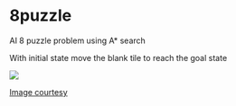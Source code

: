 # 8puzzle
AI 8 puzzle problem using A* search

With initial state move the blank tile to reach the goal state

<img src="https://encrypted-tbn0.gstatic.com/images?q=tbn:ANd9GcSFGa05rEoHYPQ_K0ZAqjhcbyt3HiJOEaBtGiq6YsxmjDN-gAUv">



[Image courtesy](https://brilliant.org/profile/justin-d70it5/sets/for-later/13016/problem/solving-the-8-puzzle/)

